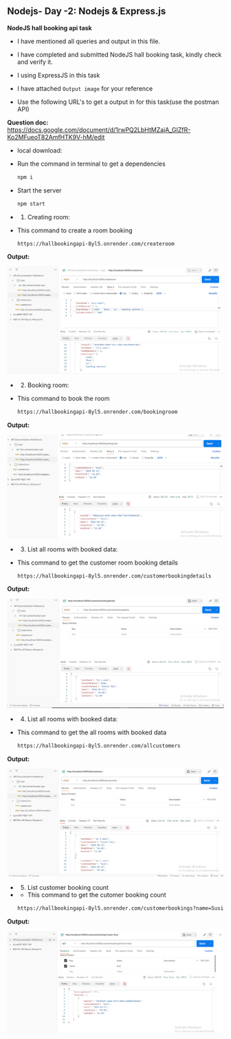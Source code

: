 ## Nodejs- Day -2: Nodejs & Express.js    

**NodeJS hall booking api task**   

 - I have mentioned all queries and output in this file.

 - I have completed and submitted NodeJS hall booking task, kindly check and verify it.   

  - I using ExpressJS in this task

 - I have attached `Output image` for your reference  

 - Use the following URL's to get a output in for this task(use the postman API)

 **Question doc:** https://docs.google.com/document/d/1rwPQ2LbHtMZajA_GIZfR-Ko2MFueoT82AmfHTK9V-hM/edit

  - local download:

  - Run the command in terminal to get a dependencies

    ``` bash
    npm i
    ```
  - Start the server

     ``` bash
    npm start
    ```   

 - 1. Creating room:

 - This command to create a room booking

    ``` bash
    https://hallbookingapi-8yl5.onrender.com/createroom
    ```
    
**Output:**

 ![output image](Output/1.PNG)

 - 2. Booking room:

 - This command to book the room
    ``` bash
    https://hallbookingapi-8yl5.onrender.com/bookingroom
    ```
    
**Output:**

 ![output image](Output/2.PNG)

 - 3. List all rooms with booked data:

 - This command to get the customer room booking details

    ``` bash
    https://hallbookingapi-8yl5.onrender.com/customerbookingdetails
    ```
    
**Output:**

 ![output image](Output/3.PNG)

 - 4. List all rooms with booked data:

 - This command to get the all rooms with booked data

    ``` bash
    https://hallbookingapi-8yl5.onrender.com/allcustomers
    ```
    
**Output:**

 ![output image](Output/4.PNG)

  - 5. List customer booking count

  - - This command to get the cutomer booking count

    ``` bash
    https://hallbookingapi-8yl5.onrender.com/customerbookings?name=Susi
    ```
    
**Output:**

 ![output image](Output/5.PNG)



